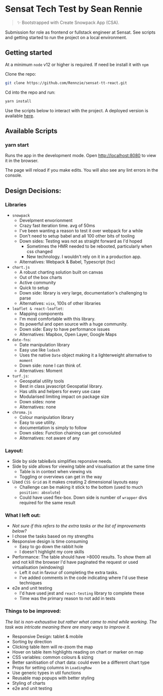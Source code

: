 # Sensat Tech Test by Sean Rennie

> ✨ Bootstrapped with Create Snowpack App (CSA).

Submission for role as frontend or fullstack engineer at Sensat. See scripts and getting started to run the project on a local environment.

## Getting started

At a minimum `node` v12 or higher is required. If need be install it with `npm`

Clone the repo:

```bash
git clone https://github.com/Rennzie/sensat-tt-react.git
```

Cd into the repo and run:

```bash
yarn install
```

Use the scripts below to interact with the project. A deployed version is available [here](https://rennzie.github.io/sensat-tt-react/).

## Available Scripts

### yarn start

Runs the app in the development mode.
Open <http://localhost:8080> to view it in the browser.

The page will reload if you make edits.
You will also see any lint errors in the console.



## Design Decisions: 

### Libraries
  - `snowpack`
    - Develpment envorionment
    - Crazy fast iteration time. avg of 50ms
    - I've been wanting a reason to test it over webpack for a while
    - Don't need to setup babel and all 100 other bits of tooling
    - Down sides: Testing was not as straight forward as I'd hoped
      - Sometimes the HMR needed to be rebooted, particularly when css changed
      - New technology. I wouldn't rely on it in a production app. 
    - Alternatives: Webpack & Babel, Typescript (tsc)
  - `chart.js` 
    - A robust charting solution built on canvas
    - Out of the box charts
    - Active community
    - Quick to setup  
    - Down side: library is very large, documentation's challenging to parse
    - Alternatives: `visx`, 100s of other libraries
  - `leaflet & react-leaflet`: 
    - Mapping components
    - I'm most comfortable with this library. 
    - Its powerful and open source with a huge community. 
    - Down side: Easy to have performance issues
    - Alternatives: Mapbox, Open Layer, Google Maps
  - `date-fns`:
    - Date manipulation library
    - Easy use like `lodash`
    - Uses the native `Date` object making it a lighterweight alternative to `moment`
    - Down side: none I can think of.
    - Alternatives: Moment
  - `turf.js`:
    - Geospatial utility tools
    - Best in class javascript Geospatial library. 
    - Has utils and helpers for every use case
    - Modularised limiting impact on package size
    - Down sides: none
    - Alternatives: none
  - `chroma.js`
    - Colour manipulation library
    - Easy to use utility. 
    - documentation is simply to follow
    - Down sides: Function chaining can get convoluted
    - Alternatives: not aware of any

### Layout: 
  - Side by side table&vis simplifies reponsive needs.
  - Side by side allows for viewing table and visualisation at the same time
    - Table is in context when viewing vis
    - Toggling or overviews can get in the way
  - Used `CSS Grid` as it makes creating 2 dimensional layouts easy
    - Challenge can be making it stick to the bottom (used to much `position: absolute`)
    - Could have used flex-box. Down side is number of `wrapper` divs required for the same result

### What I left out: 
  - *Not sure if this refers to the extra tasks or the list of improvements below?*
  - I chose the tasks based on my strengths
  - Responsive design is time consuming
    - Easy to go down the rabbit hole
    - I doesn't highlight my core skills
  - Performance: The table should have >8000 results. To show them all and not kill the browser I'd have paginated the request or used virtualisation (windowing)
    - Left it out in favour of completing the extra tasks.
    - I've added comments in the code indicating where I'd use these techniques
  - e2e and unit testing
    - I'd have used jest and `react-testing` library to complete these
    - Time was the primary reason to not add in tests

### Things to be improved: 
*The list is non-exhaustive but rather what came to mind while working. The task was intricate meaning there are many ways to improve it.*

- Responsive Design: tablet & mobile
- Sorting by direction
- Clicking table item will re-zoom the map
- Hover on table item highlights reading on chart or marker on map
- CSS variables: common colours & sizing
- Better sanitisation of chart data: could even be a different chart type
- Props for setting columns in `LoadingRow`
- Use generic types in util functions
- Reusable map popups with better styling
- Styling of charts
- e2e and unit testing